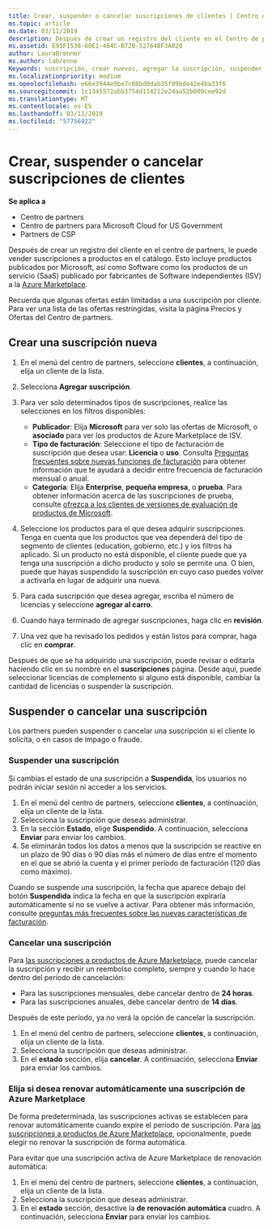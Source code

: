 ```yaml
---
title: Crear, suspender o cancelar suscripciones de clientes | Centro de partners
ms.topic: article
ms.date: 03/11/2019
description: Después de crear un registro del cliente en el Centro de partners, puedes venderle suscripciones a los productos del catálogo.
ms.assetid: E95F1538-60E1-464C-B72B-52764BF3A820
author: LauraBrenner
ms.author: labrenne
Keywords: suscripción, crear nuevos, agregar la suscripción, suspender, Cancelar, suspensión
ms.localizationpriority: medium
ms.openlocfilehash: e66e3944e9be7c08bd0dab35f09bde42e4ba33f6
ms.sourcegitcommit: 1c1345572abb3754d114212e24aa52b009cee92d
ms.translationtype: MT
ms.contentlocale: es-ES
ms.lasthandoff: 03/11/2019
ms.locfileid: "57756922"
---
```

# <a name="create-suspend-or-cancel-customer-subscriptions"></a>Crear, suspender o cancelar suscripciones de clientes

**Se aplica a**

-  Centro de partners
-  Centro de partners para Microsoft Cloud for US Government
-  Partners de CSP

Después de crear un registro del cliente en el centro de partners, le puede vender suscripciones a productos en el catálogo. Esto incluye productos publicados por Microsoft, así como Software como los productos de un servicio (SaaS) publicado por fabricantes de Software independientes (ISV) a la [Azure Marketplace](https://azuremarketplace.microsoft.com/marketplace). 

Recuerda que algunas ofertas están limitadas a una suscripción por cliente. Para ver una lista de las ofertas restringidas, visita la página Precios y Ofertas del Centro de partners. 


## <a name="create-a-new-subscription"></a>Crear una suscripción nueva

1. En el menú del centro de partners, seleccione **clientes**, a continuación, elija un cliente de la lista.

2. Selecciona **Agregar suscripción**.

3. Para ver solo determinados tipos de suscripciones, realice las selecciones en los filtros disponibles:
   - **Publicador**: Elija **Microsoft** para ver solo las ofertas de Microsoft, o **asociado** para ver los productos de Azure Marketplace de ISV.
   - **Tipo de facturación**: Seleccione el tipo de facturación de suscripción que desea usar: **Licencia** o **uso**. Consulta [Preguntas frecuentes sobre nuevas funciones de facturación](faq-about-new-billing-features.md) para obtener información que te ayudará a decidir entre frecuencia de facturación mensual o anual.
   - **Categoría**: Elija **Enterprise**, **pequeña empresa**, o **prueba**. Para obtener información acerca de las suscripciones de prueba, consulte [ofrezca a los clientes de versiones de evaluación de productos de Microsoft](offer-your-customers-trials-of-microsoft-products.md).

4. Seleccione los productos para el que desea adquirir suscripciones. Tenga en cuenta que los productos que vea dependerá del tipo de segmento de clientes (education, gobierno, etc.) y los filtros ha aplicado. Si un producto no está disponible, el cliente puede que ya tenga una suscripción a dicho producto y solo se permite una. O bien, puede que hayas suspendido la suscripción en cuyo caso puedes volver a activarla en lugar de adquirir una nueva.

5. Para cada suscripción que desea agregar, escriba el número de licencias y seleccione **agregar al carro**.

6. Cuando haya terminado de agregar suscripciones, haga clic en **revisión**.

7. Una vez que ha revisado los pedidos y están listos para comprar, haga clic en **comprar**.

Después de que se ha adquirido una suscripción, puede revisar o editarla haciendo clic en su nombre en el **suscripciones** página. Desde aquí, puede seleccionar licencias de complemento si alguno está disponible, cambiar la cantidad de licencias o suspender la suscripción.


## <a name="suspend-or-cancel-a-subscription"></a>Suspender o cancelar una suscripción

Los partners pueden suspender o cancelar una suscripción si el cliente lo solicita, o en casos de impago o fraude.

### <a name="suspend-a-subscription"></a>Suspender una suscripción

Si cambias el estado de una suscripción a **Suspendida**, los usuarios no podrán iniciar sesión ni acceder a los servicios.

1.  En el menú del centro de partners, seleccione **clientes**, a continuación, elija un cliente de la lista.
2.  Selecciona la suscripción que deseas administrar.
3.  En la sección **Estado**, elige **Suspendido**. A continuación, selecciona **Enviar** para enviar los cambios.
4.  Se eliminarán todos los datos a menos que la suscripción se reactive en un plazo de 90 días o 90 días más el número de días entre el momento en el que se abrió la cuenta y el primer período de facturación (120 días como máximo).

Cuando se suspende una suscripción, la fecha que aparece debajo del botón **Suspendida** indica la fecha en que la suscripción expiraría automáticamente si no se vuelve a activar. Para obtener más información, consulte [preguntas más frecuentes sobre las nuevas características de facturación](faq-about-new-billing-features.md).

### <a name="cancel-a-subscription"></a>Cancelar una suscripción

Para [las suscripciones a productos de Azure Marketplace](sell-marketplace-products.md), puede cancelar la suscripción y recibir un reembolso completo, siempre y cuando lo hace dentro del período de cancelación: 

- Para las suscripciones mensuales, debe cancelar dentro de **24 horas**.
- Para las suscripciones anuales, debe cancelar dentro de **14 días**.

Después de este período, ya no verá la opción de cancelar la suscripción.

1.  En el menú del centro de partners, seleccione **clientes**, a continuación, elija un cliente de la lista.
2.  Selecciona la suscripción que deseas administrar.
3.  En el **estado** sección, elija **cancelar**. A continuación, selecciona **Enviar** para enviar los cambios.

### <a name="choose-whether-to-automatically-renew-an-azure-marketplace-subscription"></a>Elija si desea renovar automáticamente una suscripción de Azure Marketplace

De forma predeterminada, las suscripciones activas se establecen para renovar automáticamente cuando expire el período de suscripción. Para [las suscripciones a productos de Azure Marketplace](sell-marketplace-products.md), opcionalmente, puede elegir no renovar la suscripción de forma automática.

Para evitar que una suscripción activa de Azure Marketplace de renovación automática:

1.  En el menú del centro de partners, seleccione **clientes**, a continuación, elija un cliente de la lista.
2.  Selecciona la suscripción que deseas administrar.
3.  En el **estado** sección, desactive la **de renovación automática** cuadro. A continuación, selecciona **Enviar** para enviar los cambios.


 



